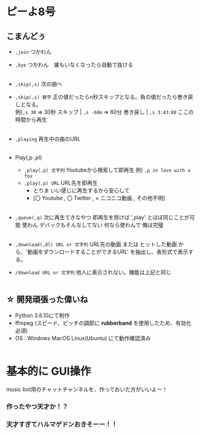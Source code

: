 # ピーよ8号

## こまんどぅ

- `,join` つかわん
- `,bye` つかわん　誰もいなくなったら自動で抜ける<br><br>

- `,skip(,s)` 次の曲へ 
- `,skip(,s) 数字` 正の値だったらn秒スキップとなる。負の値だったら巻き戻しとなる。<br>
               例)`,s 30` => 30秒 スキップ | `,s -60m` => 60分 巻き戻し | `,s 3:43:88` ここの時間から再生<br><br>
               
- `,playing` 再生中の曲のURL<br><br>

- Play(,p ,pl)
  - `,play(,p) 文字列` Youtubeから検索して即再生 例) `,p in love with a fox`
  - `,play(,p) URL` URL先を即再生
    - とりま いい感じに再生するから安心して
    - [〇 Youtube , 〇 Twitter , × ニコニコ動画 , その他不明]<br><br>

- `,queue(,q)` 次に再生てきなやつ 即再生を除けば ',play' とほぼ同じことが可能 使わん デバックもそんなしてない 何なら使わんで 俺は完璧<br><br>
    
- `,download(,dl) URL or 文字列` URL先の動画 または ヒットした動画 から、'動画をダウンロードすることができるURL' を抽出し、表形式で表示する。
- `/download URL or 文字列` 他人に表示されない。機能は上記と同じ<br><br>


## ☆ 開発頑張った偉いね
- Python 3.8.10にて制作
- ffmpeg (スピード、ピッチの調節に **rubberband** を使用したため、有効化必須)
- OS : Windows MacOS Linux(Ubuntu) にて動作確認済み<br><br>


# 基本的に GUI操作
music bot用のチャットチャンネルを、作っておいた方がいいよー！
### 作ったやつ天才か！？
### 天才すぎてハルマゲドンおきそーー！！
